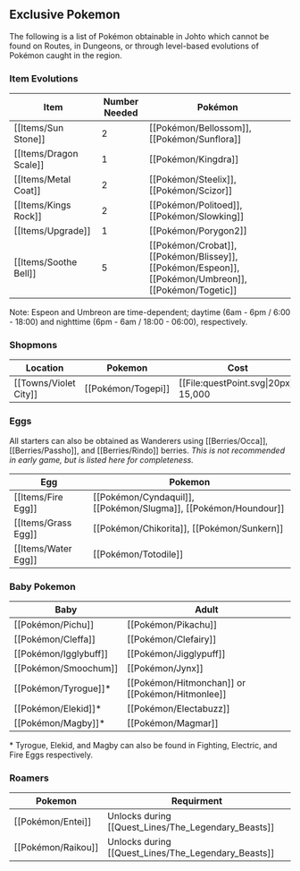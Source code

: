 ## Exclusive Pokemon

The following is a list of Pokémon obtainable in Johto which cannot be found on Routes, in Dungeons, or through level-based evolutions of Pokémon caught in the region.

### Item Evolutions

|Item|Number Needed|Pokémon|
|---|---|---|
|[[Items/Sun Stone]]|2|[[Pokémon/Bellossom]], [[Pokémon/Sunflora]]|
|[[Items/Dragon Scale]]|1|[[Pokémon/Kingdra]]|
|[[Items/Metal Coat]]|2|[[Pokémon/Steelix]], [[Pokémon/Scizor]]|
|[[Items/Kings Rock]]|2|[[Pokémon/Politoed]], [[Pokémon/Slowking]]|
|[[Items/Upgrade]]|1|[[Pokémon/Porygon2]]|
|[[Items/Soothe Bell]]|5|[[Pokémon/Crobat]], [[Pokémon/Blissey]], [[Pokémon/Espeon]], [[Pokémon/Umbreon]], [[Pokémon/Togetic]]|
Note: Espeon and Umbreon are time-dependent; daytime (6am - 6pm / 6:00 - 18:00) and nighttime (6pm - 6am / 18:00 - 06:00), respectively.

### Shopmons

|Location|Pokemon|Cost|
|---|---|---|
|[[Towns/Violet City]]|[[Pokémon/Togepi]]|[[File:questPoint.svg\|20px]] 15,000|

### Eggs

All starters can also be obtained as Wanderers using [[Berries/Occa]], [[Berries/Passho]], and [[Berries/Rindo]] berries.
*This is not recommended in early game, but is listed here for completeness.*

|Egg|Pokemon|
|---|---|
|[[Items/Fire Egg]]|[[Pokémon/Cyndaquil]], [[Pokémon/Slugma]], [[Pokémon/Houndour]]|
|[[Items/Grass Egg]]|[[Pokémon/Chikorita]], [[Pokémon/Sunkern]]|
|[[Items/Water Egg]]|[[Pokémon/Totodile]]|

### Baby Pokemon

|Baby|Adult|
|---|---|
|[[Pokémon/Pichu]]|[[Pokémon/Pikachu]]|
|[[Pokémon/Cleffa]]|[[Pokémon/Clefairy]]|
|[[Pokémon/Igglybuff]]|[[Pokémon/Jigglypuff]]|
|[[Pokémon/Smoochum]]|[[Pokémon/Jynx]]|
|[[Pokémon/Tyrogue]]\*|[[Pokémon/Hitmonchan]] or [[Pokémon/Hitmonlee]]|
|[[Pokémon/Elekid]]\*|[[Pokémon/Electabuzz]]|
|[[Pokémon/Magby]]\*|[[Pokémon/Magmar]]|

\* Tyrogue, Elekid, and Magby can also be found in Fighting, Electric, and Fire Eggs respectively.

### Roamers

|Pokemon|Requirment|
|---|---|
|[[Pokémon/Entei]]|Unlocks during [[Quest_Lines/The_Legendary_Beasts]]|
|[[Pokémon/Raikou]]|Unlocks during [[Quest_Lines/The_Legendary_Beasts]]|